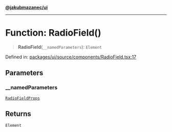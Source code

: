 [**@jakubmazanec/ui**](../README.md)

---

# Function: RadioField()

> **RadioField**(`__namedParameters`): `Element`

Defined in:
[packages/ui/source/components/RadioField.tsx:17](https://github.com/jakubmazanec/tools/blob/74fa88a6249b3d486436ae7655f4962bc4a86e11/packages/ui/source/components/RadioField.tsx#L17)

## Parameters

### \_\_namedParameters

[`RadioFieldProps`](../type-aliases/RadioFieldProps.md)

## Returns

`Element`
